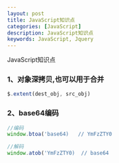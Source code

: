 ```yaml
---
layout: post
title: JavaScript知识点
categories: [JavaScript]
description: JavaScript知识点
keywords: JavaScript, Jquery
---
```


JavaScript知识点

### 1、对象深拷贝,也可以用于合并
```js
$.extent(dest_obj, src_obj)
```

### 2、base64编码
```js
//编码
window.btoa('base64)   // YmFzZTY0

//解码
window.atob('YmFzZTY0)  // base64
```